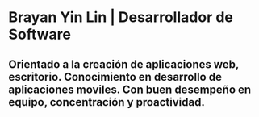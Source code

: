 # Brayan Yin Lin | Desarrollador de Software
## Orientado a la creación de aplicaciones web, escritorio. Conocimiento en desarrollo de aplicaciones moviles. Con buen desempeño en equipo, concentración y proactividad.
